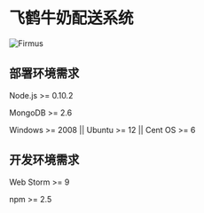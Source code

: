 # 飞鹤牛奶配送系统

![Firmus](http://upload.qinbei.com/2014/0916/1410859742803.jpg)

## 部署环境需求

Node.js >= 0.10.2

MongoDB >= 2.6

Windows >= 2008 || Ubuntu >= 12 || Cent OS >= 6

## 开发环境需求

Web Storm >= 9

npm >= 2.5
